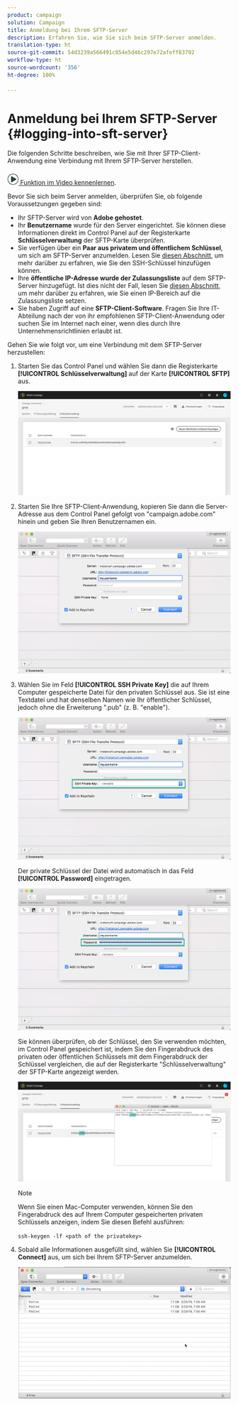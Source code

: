 ```yaml
---
product: campaign
solution: Campaign
title: Anmeldung bei Ihrem SFTP-Server
description: Erfahren Sie, wie Sie sich beim SFTP-Server anmelden.
translation-type: ht
source-git-commit: 54d3239a566491c854e5d46c297e72afeff83792
workflow-type: ht
source-wordcount: '356'
ht-degree: 100%

---
```



# Anmeldung bei Ihrem SFTP-Server {#logging-into-sft-server}

Die folgenden Schritte beschreiben, wie Sie mit Ihrer SFTP-Client-Anwendung eine Verbindung mit Ihrem SFTP-Server herstellen.

![](assets/do-not-localize/how-to-video.png)[ Funktion im Video kennenlernen](https://video.tv.adobe.com/v/27263?quality=12&captions=ger).

Bevor Sie sich beim Server anmelden, überprüfen Sie, ob folgende Voraussetzungen gegeben sind:

* Ihr SFTP-Server wird von **Adobe gehostet**.
* Ihr **Benutzername** wurde für den Server eingerichtet. Sie können diese Informationen direkt im Control Panel auf der Registerkarte **Schlüsselverwaltung** der SFTP-Karte überprüfen.
* Sie verfügen über ein **Paar aus privatem und öffentlichem Schlüssel**, um sich am SFTP-Server anzumelden. Lesen Sie [diesen Abschnitt](../../sftp/using/key-management.md), um mehr darüber zu erfahren, wie Sie den SSH-Schlüssel hinzufügen können.
* Ihre **öffentliche IP-Adresse wurde der Zulassungsliste** auf dem SFTP-Server hinzugefügt. Ist dies nicht der Fall, lesen Sie [diesen Abschnitt](../../sftp/using/ip-range-allow-listing.md), um mehr darüber zu erfahren, wie Sie einen IP-Bereich auf die Zulassungsliste setzen.
* Sie haben Zugriff auf eine **SFTP-Client-Software**. Fragen Sie Ihre IT-Abteilung nach der von ihr empfohlenen SFTP-Client-Anwendung oder suchen Sie im Internet nach einer, wenn dies durch Ihre Unternehmensrichtlinien erlaubt ist.

Gehen Sie wie folgt vor, um eine Verbindung mit dem SFTP-Server herzustellen:

1. Starten Sie das Control Panel und wählen Sie dann die Registerkarte **[!UICONTROL Schlüsselverwaltung]** auf der Karte **[!UICONTROL SFTP]** aus.

   ![](assets/sftp_card.png)

1. Starten Sie Ihre SFTP-Client-Anwendung, kopieren Sie dann die Server-Adresse aus dem Control Panel gefolgt von &quot;campaign.adobe.com&quot; hinein und geben Sie Ihren Benutzernamen ein.

   ![](assets/do-not-localize/connect1.png)

1. Wählen Sie im Feld **[!UICONTROL SSH Private Key]** die auf Ihrem Computer gespeicherte Datei für den privaten Schlüssel aus. Sie ist eine Textdatei und hat denselben Namen wie Ihr öffentlicher Schlüssel, jedoch ohne die Erweiterung &quot;.pub&quot; (z. B. &quot;enable&quot;).

   ![](assets/do-not-localize/connect2.png)

   Der private Schlüssel der Datei wird automatisch in das Feld **[!UICONTROL Password]** eingetragen.

   ![](assets/do-not-localize/connect3.png)

   Sie können überprüfen, ob der Schlüssel, den Sie verwenden möchten, im Control Panel gespeichert ist, indem Sie den Fingerabdruck des privaten oder öffentlichen Schlüssels mit dem Fingerabdruck der Schlüssel vergleichen, die auf der Registerkarte &quot;Schlüsselverwaltung&quot; der SFTP-Karte angezeigt werden.

   ![](assets/fingerprint_compare.png)

   >[!NOTE]
   >
   >Wenn Sie einen Mac-Computer verwenden, können Sie den Fingerabdruck des auf Ihrem Computer gespeicherten privaten Schlüssels anzeigen, indem Sie diesen Befehl ausführen:
   >
   >`ssh-keygen -lf <path of the privatekey>`

1. Sobald alle Informationen ausgefüllt sind, wählen Sie **[!UICONTROL Connect]** aus, um sich bei Ihrem SFTP-Server anzumelden.

   ![](assets/do-not-localize/sftpconnected.png)
